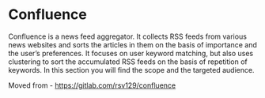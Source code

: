 # Confluence
Confluence is a news feed aggregator. It collects RSS feeds from various news websites and sorts the articles in them on the basis of importance and the user’s preferences. It focuses on user keyword matching, but also uses clustering to sort the accumulated RSS feeds on the basis of repetition of keywords. In this section you will find the scope and the targeted audience.

Moved from - https://gitlab.com/rsv129/confluence

